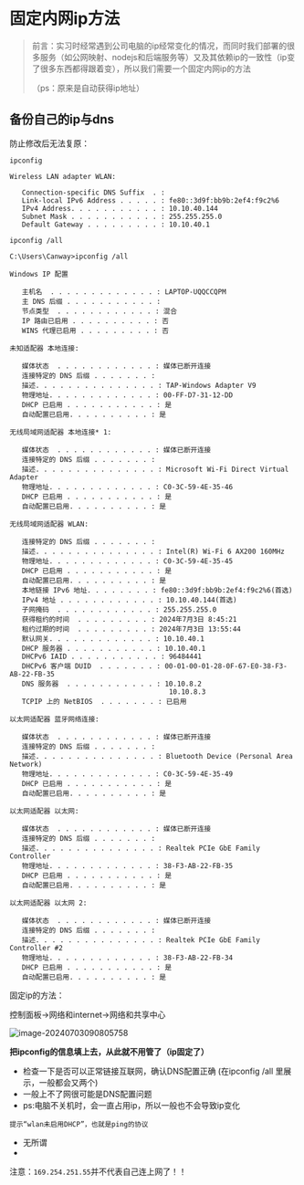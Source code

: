 # 固定内网ip方法

> 前言：实习时经常遇到公司电脑的ip经常变化的情况，而同时我们部署的很多服务（如公网映射、nodejs和后端服务等）又及其依赖ip的一致性（ip变了很多东西都得跟着变），所以我们需要一个固定内网ip的方法
>
> （ps：原来是自动获得ip地址）

## 备份自己的ip与dns

防止修改后无法复原：

`ipconfig`

```
Wireless LAN adapter WLAN:

   Connection-specific DNS Suffix  . :
   Link-local IPv6 Address . . . . . : fe80::3d9f:bb9b:2ef4:f9c2%6
   IPv4 Address. . . . . . . . . . . : 10.10.40.144
   Subnet Mask . . . . . . . . . . . : 255.255.255.0
   Default Gateway . . . . . . . . . : 10.10.40.1
```

`ipconfig /all`

```
C:\Users\Canway>ipconfig /all

Windows IP 配置

   主机名  . . . . . . . . . . . . . : LAPTOP-UQQCCQPM
   主 DNS 后缀 . . . . . . . . . . . :
   节点类型  . . . . . . . . . . . . : 混合
   IP 路由已启用 . . . . . . . . . . : 否
   WINS 代理已启用 . . . . . . . . . : 否

未知适配器 本地连接:

   媒体状态  . . . . . . . . . . . . : 媒体已断开连接
   连接特定的 DNS 后缀 . . . . . . . :
   描述. . . . . . . . . . . . . . . : TAP-Windows Adapter V9
   物理地址. . . . . . . . . . . . . : 00-FF-D7-31-12-DD
   DHCP 已启用 . . . . . . . . . . . : 是
   自动配置已启用. . . . . . . . . . : 是

无线局域网适配器 本地连接* 1:

   媒体状态  . . . . . . . . . . . . : 媒体已断开连接
   连接特定的 DNS 后缀 . . . . . . . :
   描述. . . . . . . . . . . . . . . : Microsoft Wi-Fi Direct Virtual Adapter
   物理地址. . . . . . . . . . . . . : C0-3C-59-4E-35-46
   DHCP 已启用 . . . . . . . . . . . : 是
   自动配置已启用. . . . . . . . . . : 是

无线局域网适配器 WLAN:

   连接特定的 DNS 后缀 . . . . . . . :
   描述. . . . . . . . . . . . . . . : Intel(R) Wi-Fi 6 AX200 160MHz
   物理地址. . . . . . . . . . . . . : C0-3C-59-4E-35-45
   DHCP 已启用 . . . . . . . . . . . : 是
   自动配置已启用. . . . . . . . . . : 是
   本地链接 IPv6 地址. . . . . . . . : fe80::3d9f:bb9b:2ef4:f9c2%6(首选)
   IPv4 地址 . . . . . . . . . . . . : 10.10.40.144(首选)
   子网掩码  . . . . . . . . . . . . : 255.255.255.0
   获得租约的时间  . . . . . . . . . : 2024年7月3日 8:45:21
   租约过期的时间  . . . . . . . . . : 2024年7月3日 13:55:44
   默认网关. . . . . . . . . . . . . : 10.10.40.1
   DHCP 服务器 . . . . . . . . . . . : 10.10.40.1
   DHCPv6 IAID . . . . . . . . . . . : 96484441
   DHCPv6 客户端 DUID  . . . . . . . : 00-01-00-01-28-0F-67-E0-38-F3-AB-22-FB-35
   DNS 服务器  . . . . . . . . . . . : 10.10.8.2
                                       10.10.8.3
   TCPIP 上的 NetBIOS  . . . . . . . : 已启用

以太网适配器 蓝牙网络连接:

   媒体状态  . . . . . . . . . . . . : 媒体已断开连接
   连接特定的 DNS 后缀 . . . . . . . :
   描述. . . . . . . . . . . . . . . : Bluetooth Device (Personal Area Network)
   物理地址. . . . . . . . . . . . . : C0-3C-59-4E-35-49
   DHCP 已启用 . . . . . . . . . . . : 是
   自动配置已启用. . . . . . . . . . : 是

以太网适配器 以太网:

   媒体状态  . . . . . . . . . . . . : 媒体已断开连接
   连接特定的 DNS 后缀 . . . . . . . :
   描述. . . . . . . . . . . . . . . : Realtek PCIe GbE Family Controller
   物理地址. . . . . . . . . . . . . : 38-F3-AB-22-FB-35
   DHCP 已启用 . . . . . . . . . . . : 是
   自动配置已启用. . . . . . . . . . : 是

以太网适配器 以太网 2:

   媒体状态  . . . . . . . . . . . . : 媒体已断开连接
   连接特定的 DNS 后缀 . . . . . . . :
   描述. . . . . . . . . . . . . . . : Realtek PCIe GbE Family Controller #2
   物理地址. . . . . . . . . . . . . : 38-F3-AB-22-FB-34
   DHCP 已启用 . . . . . . . . . . . : 是
   自动配置已启用. . . . . . . . . . : 是
```





固定ip的方法：

控制面板->网络和internet->网络和共享中心

![image-20240703090805758](https://static.cwoa.net/d6bfb335629649558c22b2add76e1940.png)

**把ipconfig的信息填上去，从此就不用管了（ip固定了）**

- 检查一下是否可以正常链接互联网，确认DNS配置正确 (在ipconfig /all 里展示，一般都会又两个)
- 一般上不了网很可能是DNS配置问题
- ps:电脑不关机时，会一直占用ip，所以一般也不会导致ip变化



`提示“wlan未启用DHCP”，也就是ping的协议`

- 无所谓
- 





注意：`169.254.251.55`并不代表自己连上网了！！